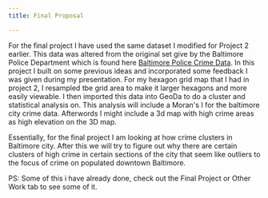 ```yaml
---
title: Final Proposal 

---
```


For the final project I have used the same dataset I modified for Project 2 earlier. This data was altered from the original set give by the Baltimore Police Department which is found here [Baltimore Police Crime Data](https://www.baltimorepolice.org/crime-stats/open-data). In this project I built on some previous ideas and incorporated some feedback I was given during my presentation. For my hexagon grid map that I had in project 2, I resampled tbe grid area to make it larger hexagons and more easily viewable. I then imported this data into GeoDa to do a cluster and statistical analysis on. This analysis will include a Moran's I for the baltimore city crime data. Afterwords I might include a 3d map with high crime areas as high elevation on the 3D map.

Essentially, for the final project I am looking at how crime clusters in Baltimore city. After this we will try to figure out why there are certain clusters of high crime in certain sections of the city that seem like outliers to the focus of crime on populated downtown Baltimore.


PS: Some of this i have already done, check out the Final Project or Other Work tab to see some of it.
